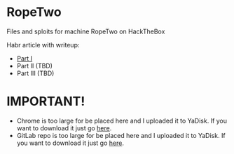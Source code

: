 # RopeTwo

Files and sploits for machine RopeTwo on HackTheBox

Habr article with writeup:
* [Part I](https://habr.com/ru/post/537688/)
* Part II (TBD)
* Part III (TBD)

# IMPORTANT!
* Chrome is too large for be placed here and I uploaded it to YaDisk. If you want to download it just go [here](https://yadi.sk/d/klZjriG9xaV5Qg).
* GitLab repo is too large for be placed here and I uploaded it to YaDisk. If you want to download it just go [here](https://yadi.sk/d/JDCQbxOcduZy9A).
